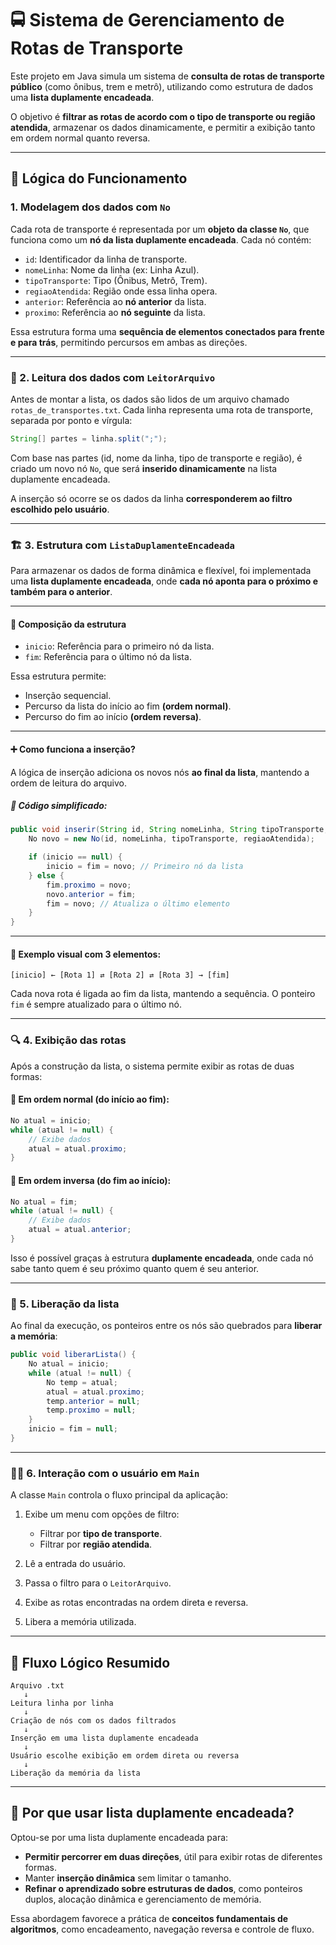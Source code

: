 # 🚍 Sistema de Gerenciamento de Rotas de Transporte

Este projeto em Java simula um sistema de **consulta de rotas de transporte público** (como ônibus, trem e metrô), utilizando como estrutura de dados uma **lista duplamente encadeada**.

O objetivo é **filtrar as rotas de acordo com o tipo de transporte ou região atendida**, armazenar os dados dinamicamente, e permitir a exibição tanto em ordem normal quanto reversa.

---

## 🧠 Lógica do Funcionamento

### 1. **Modelagem dos dados com `No`**

Cada rota de transporte é representada por um **objeto da classe `No`**, que funciona como um **nó da lista duplamente encadeada**. Cada nó contém:

- `id`: Identificador da linha de transporte.
- `nomeLinha`: Nome da linha (ex: Linha Azul).
- `tipoTransporte`: Tipo (Ônibus, Metrô, Trem).
- `regiaoAtendida`: Região onde essa linha opera.
- `anterior`: Referência ao **nó anterior** da lista.
- `proximo`: Referência ao **nó seguinte** da lista.

Essa estrutura forma uma **sequência de elementos conectados para frente e para trás**, permitindo percursos em ambas as direções.

---

### 📄 2. Leitura dos dados com `LeitorArquivo`

Antes de montar a lista, os dados são lidos de um arquivo chamado `rotas_de_transportes.txt`. Cada linha representa uma rota de transporte, separada por ponto e vírgula:

```java
String[] partes = linha.split(";");
```

Com base nas partes (id, nome da linha, tipo de transporte e região), é criado um novo nó `No`, que será **inserido dinamicamente** na lista duplamente encadeada.

A inserção só ocorre se os dados da linha **corresponderem ao filtro escolhido pelo usuário**.

---

### 🏗️ 3. Estrutura com `ListaDuplamenteEncadeada`

Para armazenar os dados de forma dinâmica e flexível, foi implementada uma **lista duplamente encadeada**, onde **cada nó aponta para o próximo e também para o anterior**.

---

#### 🧱 Composição da estrutura

- `inicio`: Referência para o primeiro nó da lista.
- `fim`: Referência para o último nó da lista.

Essa estrutura permite:

- Inserção sequencial.
- Percurso da lista do início ao fim **(ordem normal)**.
- Percurso do fim ao início **(ordem reversa)**.

---

#### ➕ Como funciona a inserção?

A lógica de inserção adiciona os novos nós **ao final da lista**, mantendo a ordem de leitura do arquivo.

##### 🧠 Código simplificado:

```java
public void inserir(String id, String nomeLinha, String tipoTransporte, String regiaoAtendida) {
    No novo = new No(id, nomeLinha, tipoTransporte, regiaoAtendida);

    if (inicio == null) {
        inicio = fim = novo; // Primeiro nó da lista
    } else {
        fim.proximo = novo;
        novo.anterior = fim;
        fim = novo; // Atualiza o último elemento
    }
}
```

---

#### 🔄 Exemplo visual com 3 elementos:

```text
[inicio] ← [Rota 1] ⇄ [Rota 2] ⇄ [Rota 3] → [fim]
```

Cada nova rota é ligada ao fim da lista, mantendo a sequência. O ponteiro `fim` é sempre atualizado para o último nó.

---

### 🔍 4. Exibição das rotas

Após a construção da lista, o sistema permite exibir as rotas de duas formas:

#### 🔸 Em ordem normal (do início ao fim):

```java
No atual = inicio;
while (atual != null) {
    // Exibe dados
    atual = atual.proximo;
}
```

#### 🔹 Em ordem inversa (do fim ao início):

```java
No atual = fim;
while (atual != null) {
    // Exibe dados
    atual = atual.anterior;
}
```

Isso é possível graças à estrutura **duplamente encadeada**, onde cada nó sabe tanto quem é seu próximo quanto quem é seu anterior.

---

### 🧹 5. Liberação da lista

Ao final da execução, os ponteiros entre os nós são quebrados para **liberar a memória**:

```java
public void liberarLista() {
    No atual = inicio;
    while (atual != null) {
        No temp = atual;
        atual = atual.proximo;
        temp.anterior = null;
        temp.proximo = null;
    }
    inicio = fim = null;
}
```

---

### 🧑‍💻 6. Interação com o usuário em `Main`

A classe `Main` controla o fluxo principal da aplicação:

1. Exibe um menu com opções de filtro:
   - Filtrar por **tipo de transporte**.
   - Filtrar por **região atendida**.

2. Lê a entrada do usuário.
3. Passa o filtro para o `LeitorArquivo`.
4. Exibe as rotas encontradas na ordem direta e reversa.
5. Libera a memória utilizada.

---

## 🔄 Fluxo Lógico Resumido

```text
Arquivo .txt
   ↓
Leitura linha por linha
   ↓
Criação de nós com os dados filtrados
   ↓
Inserção em uma lista duplamente encadeada
   ↓
Usuário escolhe exibição em ordem direta ou reversa
   ↓
Liberação da memória da lista
```

---

## 🎯 Por que usar lista **duplamente encadeada**?

Optou-se por uma lista duplamente encadeada para:

- **Permitir percorrer em duas direções**, útil para exibir rotas de diferentes formas.
- Manter **inserção dinâmica** sem limitar o tamanho.
- **Refinar o aprendizado sobre estruturas de dados**, como ponteiros duplos, alocação dinâmica e gerenciamento de memória.

Essa abordagem favorece a prática de **conceitos fundamentais de algoritmos**, como encadeamento, navegação reversa e controle de fluxo.
